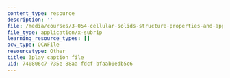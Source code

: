 ```yaml
---
content_type: resource
description: ''
file: /media/courses/3-054-cellular-solids-structure-properties-and-applications-spring-2015/740806c7735e88aafdcfbfaab0edb5c6_rjYk_5_oe6U.srt
file_type: application/x-subrip
learning_resource_types: []
ocw_type: OCWFile
resourcetype: Other
title: 3play caption file
uid: 740806c7-735e-88aa-fdcf-bfaab0edb5c6
---
```

